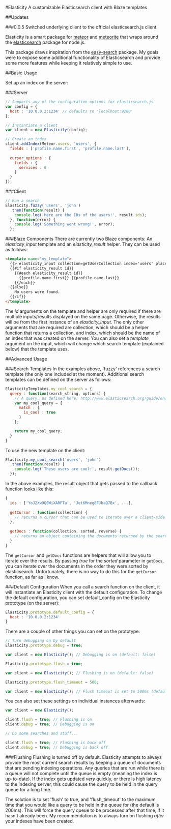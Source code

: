 #Elasticity
A customizable Elasticsearch client with Blaze templates

##Updates

###0.0.5
Switched underlying client to the official elasticsearch.js client

Elasticity is a smart package for [meteor](https://www.meteor.com/) and [meteorite](https://github.com/oortcloud/meteorite/) that wraps around the [elasticsearch](https://github.com/elasticsearch/elasticsearch-js) package for node.js.

This package draws inspiration from the [easy-search](http://atmospherejs.com/package/easy-search) package. My goals were to expose some additional functionality of Elasticsearch and provide some more features while keeping it relatively simple to use.

##Basic Usage

Set up an index on the server:

###Server
```javascript
// Supports any of the configuration options for elasticsearch.js
var config = {
  host : '10.0.0.2:1234' // defaults to 'localhost:9200'
};

// Instantiate a client
var client = new Elasticity(config);

// Create an index
client.addIndex(Meteor.users, 'users', {
  fields : ['profile.name.first', 'profile.name.last'],
  
  cursor_options : {
    fields : {
      services : 0
    }
  }
});
```

###Client
```javascript
// Run a search
Elasticity.fuzzy('users', 'john')
  .then(function(result) {
    console.log('Here are the IDs of the users!', result.ids);
  }, function(error) {
    console.log('Something went wrong!', error);
  };
```

###Blaze Components
There are currently two Blaze components: An *elasticity_input* template and an *elasticity_result* helper. They can be used as follows:

```html
<template name="my_template">
  {{> elasticity_input collection=getUserCollection index='users' placeholder='Find a User' class='user-search-input widget' id='user-search'}}
  {{#if elasticity_result id}}
    {{#each elasticity_result id}}
      {{profile.name.first}} {{profile.name.last}}
    {{/each}}
  {{else}}
    No users were found.
  {{/if}}
</template>
```

The *id* arguments on the template and helper are only required if there are multiple inputs/results displayed on the same page. Otherwise, the results will be from the first instance of an *elasticity_input*. The only other arguments that are required are collection, which should be a helper function that returns a collection, and index, which should be the name of an index that was created on the server. You can also set a *template* argument on the input, which will change which search template (explained below) that the template uses.

##Advanced Usage

###Search Templates
In the examples above, 'fuzzy' references a search template (the only one included at the moment). Additional search templates can be defined on the server as follows:

```javascript
ElasticityTemplates.my_cool_search = {
  query : function(search_string, options) {
    // A query, as defined here: http://www.elasticsearch.org/guide/en/elasticsearch/reference/current/query-dsl-queries.html
    var my_cool_query = {
      match : {
        is_cool : true
      }
    };

    return my_cool_query;
  }
}
```

To use the new template on the client:

```javascript
Elasticity.my_cool_search('users', 'john')
  .then(function(result) {
    console.log('These users are cool:', result.getDocs());
  });
```

In the above examples, the result object that gets passed to the callback function looks like this:

```javascript
{
  ids : ['YoJ2Xw9Q6WiXARFTa', 'Jet6Mneg8FJbaQ7Bx', ...],
  
  getCursor : function(collection) {
    // returns a cursor that can be used to iterate over a client-side collection
  },
  
  getDocs : function(collection, sorted, reverse) {
    // returns an object containing the documents returned by the search, optionally sorted by relevance
  }
}
```

The `getCursor` and `getDocs` functions are helpers that will allow you to iterate over the results. By passing *true* for the *sorted* parameter in `getDocs`, you can iterate over the documents in the order they were sorted by elasticsearch. Unfortunately, there is no way to do this for the `getCursor` function, as far as I know.

###Default Configuration
When you call a search function on the client, it will instantiate an Elasticity client with the default configuration. To change the default configuration, you can set default_config on the Elasticity prototype (on the server):

```javascript
Elasticity.prototype.default_config = {
  host : '10.0.0.2:1234'
}
```

There are a couple of other things you can set on the prototype:
```javascript
// Turn debugging on by default
Elasticity.prototype.debug = true;

var client = new Elasticity(); // Debugging is on (default: false)

Elasticity.prototype.flush = true;

var client = new Elasticity(); // Flushing is on (default: false)

Elasticity.prototype.flush_timeout = 500;

var client = new Elasticity(); // Flush timeout is set to 500ms (default: 200ms)
```

You can also set these settings on individual instances afterwards:
```javascript
var client = new Elasticity();

client.flush = true; // Flushing is on
client.debug = true; // Debugging is on

// Do some searches and stuff...

client.flush = true; // Flushing is back off
client.debug = true; // Debugging is back off
```

###Flushing
Flushing is turned off by default. Elasticity attempts to always provide the most current search results by keeping a queue of documents that are pending indexing operations. Any queries that are run while there is a queue will not complete until the queue is empty (meaning the index is up-to-date). If the index gets updated *very* quickly, or there is high latency to the indexing server, this could cause the query to be held in the query queue for a long time.

The solution is to set 'flush' to true, and 'flush_timeout' to the maximum time that you would like a query to be held in the queue for (the default is 200ms). This will force the query queue to be processed after that time, if it hasn't already been. My recommendation is to always turn on flushing *after* your indexes have been created.
